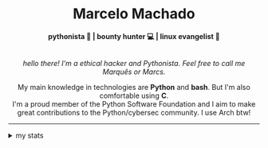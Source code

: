 <h1 align="center"> Marcelo Machado </h1> <!-- <img src="https://tryhackme-badges.s3.amazonaws.com/mmaachado.png" alt="TryHackMe"> -->
    
<div align="center">
<b>pythonista 🐍 | bounty hunter 💻 | linux evangelist 🐧</b>
<br>
<br>

<i>hello there! I'm a ethical hacker and Pythonista. Feel free to call me Marquês or Marcs.</i>

<p>

My main knowledge in technologies are **Python** and **bash**. But I'm also comfortable using **C**. <br/>
I'm a proud member of the Python Software Foundation and I aim to make great contributions to the Python/cybersec community. I use Arch btw!
</p>

</div>

---

<details closed>    
<summary>my stats</summary>

<!--START_SECTION:waka-->
**I'm a Night 🦉** 

```text
🌞 Morning    41 commits     ███░░░░░░░░░░░░░░░░░░░░░░   14.04% 
🌆 Daytime    84 commits     ███████░░░░░░░░░░░░░░░░░░   28.77% 
🌃 Evening    156 commits    █████████████░░░░░░░░░░░░   53.42% 
🌙 Night      11 commits     █░░░░░░░░░░░░░░░░░░░░░░░░   3.77%

```


📊 **This Week I Spent My Time On** 

```text
⌚︎ Time Zone: America/Sao_Paulo

💬 Programming Languages: 
Markdown                 6 hrs 46 mins       █████████████░░░░░░░░░░░░   53.13% 
Python                   5 hrs 13 mins       ██████████░░░░░░░░░░░░░░░   40.94% 
HTML                     30 mins             █░░░░░░░░░░░░░░░░░░░░░░░░   4.05% 
TOML                     8 mins              ░░░░░░░░░░░░░░░░░░░░░░░░░   1.07% 
CSV                      5 mins              ░░░░░░░░░░░░░░░░░░░░░░░░░   0.65%

🔥 Editors: 
Obsidian                 6 hrs 46 mins       █████████████░░░░░░░░░░░░   53.13% 
VS Code                  5 hrs 58 mins       ███████████░░░░░░░░░░░░░░   46.87%

💻 Operating System: 
Windows                  12 hrs 16 mins      ████████████████████████░   96.22% 
Linux                    28 mins             █░░░░░░░░░░░░░░░░░░░░░░░░   3.78%

```


 Last Updated on 16/04/2025
<!--END_SECTION:waka-->

<!-- <div>
        <a target="_blank" rel="noopener noreferrer" href="https://github.com/mmaachado?tab=repositories"><img src="https://github-readme-stats.vercel.app/api/top-langs/?username=mmaachado&hide=html,css,swift,ruby&langs_count=6&hide_border=true&layout=compact&show_icons=true&line_height=10&theme=transparent&title_color=4a86d1&custom_title=favourite%20languages"
       alt="most used languages" align="right"></a>
     <a target="_blank" rel="noopener noreferrer" href="https://wakatime.com/@mmachado"><img width="400rem" src="https://github-readme-stats.vercel.app/api/wakatime?username=mmachado&theme=transparent&hide_border=true&hide=markdown,html,css,text,other,yaml,json,prolog,dart,docker,xml,gitconfig,TSQL&hide_title=true&line_height=50&langs_count=4&layout=default" alt="wakatime stats" align="left" /></a> 
        

</div>

 <img src="https://raw.githubusercontent.com/MicaelliMedeiros/micaellimedeiros/master/image/computer-illustration.png" min-width="400px" max-width="400px" width="400px" align="right" alt="computer-illustration.png"> -->
<!-- [![Buy me a coffee](https://img.shields.io/badge/Buy%20Me%20a%20Coffee-ffdd00?style=for-the-badge&logo=buy-me-a-coffee&logoColor=black)](https://www.buymeacoffee.com/anticodingclub) -->

</details>
